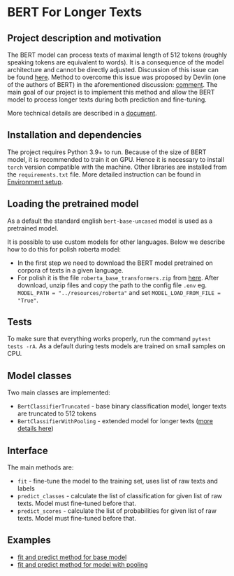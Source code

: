 # BERT For Longer Texts

## Project description and motivation

The BERT model can process texts of maximal length of 512 tokens (roughly speaking tokens are equivalent to words). It is a consequence of the model architecture and cannot be directly adjusted. Discussion of this issue can be found [here](https://github.com/google-research/bert/issues/27). Method to overcome this issue was proposed by Devlin (one of the authors of BERT) in the aforementioned discussion: [comment](https://github.com/google-research/bert/issues/27#issuecomment-435265194). The main goal of our project is to implement this method and allow the BERT model to process longer texts during both prediction and fine-tuning.

More technical details are described in a [document](docs/bert_for_longer_texts.md).

## Installation and dependencies

The project requires Python 3.9+ to run. Because of the size of BERT model, it is recommended to train it on GPU. Hence it is necessary to install `torch` version compatible with the machine. Other libraries are installed from the `requirements.txt` file. More detailed instruction can be found in [Environment setup](docs/setup_env.md).

## Loading the pretrained model

As a default the standard english `bert-base-uncased` model is used as a pretrained model.

It is possible to use custom models for other languages. Below we describe how to do this for polish roberta model:

- In the first step we need to download the BERT model pretrained on corpora of texts in a given language.
- For polish it is the file ```roberta_base_transformers.zip``` from  [here](https://github.com/sdadas/polish-roberta/releases). After download, unzip files and copy the path to the config file ```.env``` eg. ```MODEL_PATH = "../resources/roberta"``` and set `MODEL_LOAD_FROM_FILE = "True"`.

## Tests
To make sure that everything works properly, run the command ```pytest tests -rA```. As a default during tests models are trained on small samples on CPU.

## Model classes
Two main classes are implemented:
- `BertClassifierTruncated` - base binary classification model, longer texts are truncated to 512 tokens
- `BertClassifierWithPooling` - extended model for longer texts ([more details here](docs/bert_for_longer_texts.md))

## Interface
The main methods are:
- `fit` - fine-tune the model to the training set, uses list of raw texts and labels
- `predict_classes` - calculate the list of classification for given list of raw texts. Model must fine-tuned before that.
- `predict_scores` - calculate the list of probabilities for given list of raw texts. Model must fine-tuned before that.

## Examples
- [fit and predict method for base model](notebooks/example_base_model_fit_predict.ipynb)
- [fit and predict method for model with pooling](notebooks/example_model_with_pooling_fit_predict.ipynb)